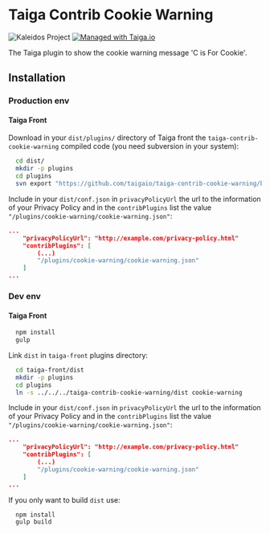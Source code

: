 Taiga Contrib Cookie Warning
============================

![Kaleidos Project](http://kaleidos.net/static/img/badge.png "Kaleidos Project")
[![Managed with Taiga.io](https://taiga.io/media/support/attachments/article-22/banner-gh.png)](https://taiga.io "Managed with Taiga.io")

The Taiga plugin to show the cookie warning message 'C is For Cookie'.

Installation
------------
### Production env

#### Taiga Front

Download in your `dist/plugins/` directory of Taiga front the `taiga-contrib-cookie-warning` compiled code (you need subversion in your system):

```bash
  cd dist/
  mkdir -p plugins
  cd plugins
  svn export "https://github.com/taigaio/taiga-contrib-cookie-warning/branches/stable/dist"  "cookie-warning"
```

Include in your `dist/conf.json` in `privacyPolicyUrl` the url to the information of your Privacy Policy and in the `contribPlugins` list the value `"/plugins/cookie-warning/cookie-warning.json"`:

```json
...
    "privacyPolicyUrl": "http://example.com/privacy-policy.html"
    "contribPlugins": [
        (...)
        "/plugins/cookie-warning/cookie-warning.json"
    ]
...
```

### Dev env

#### Taiga Front

```bash
  npm install
  gulp
```

Link `dist` in `taiga-front` plugins directory:

```bash
  cd taiga-front/dist
  mkdir -p plugins
  cd plugins
  ln -s ../../../taiga-contrib-cookie-warning/dist cookie-warning
```

Include in your `dist/conf.json` in `privacyPolicyUrl` the url to the information of your Privacy Policy and in the `contribPlugins` list the value `"/plugins/cookie-warning/cookie-warning.json"`:

```json
...
    "privacyPolicyUrl": "http://example.com/privacy-policy.html"
    "contribPlugins": [
        (...)
        "/plugins/cookie-warning/cookie-warning.json"
    ]
...
```
If you only want to build `dist` use:

```bash
  npm install
  gulp build
```
